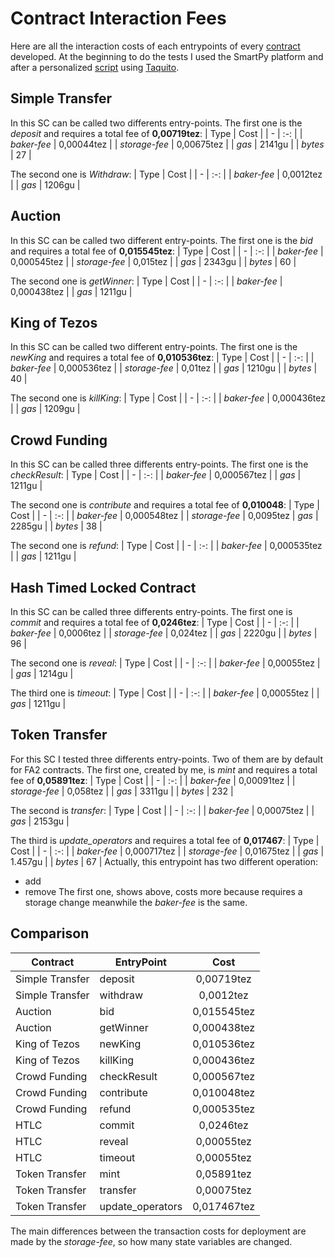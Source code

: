 # Contract Interaction Fees
Here are all the interaction costs of each entrypoints of every [contract](https://github.com/TheMastro-11/Evaluating-execution-and-development-costs-in-the-Tezos-blockchain/tree/main/contracts) developed.
At the beginning to do the tests I used the SmartPy platform and after a personalized [script](https://github.com/TheMastro-11/SmartContract-Execution-Costs-By-Taquito) using [Taquito](https://tezostaquito.io/).

## Simple Transfer
In this SC can be called two differents entry-points.
The first one is the *deposit* and requires a total fee of **0,00719tez**:
| Type | Cost |
| - | :-: |
| *baker-fee* | 0,00044tez |
| *storage-fee* | 0,00675tez |
| *gas* | 2141gu |
| *bytes* | 27 |

The second one is *Withdraw*:
| Type | Cost |
| - | :-: |
| *baker-fee* | 0,0012tez |
| *gas* | 1206gu |


## Auction
In this SC can be called two different entry-points.
The first one is the *bid* and requires a total fee of **0,015545tez**:
| Type | Cost |
| - | :-: |
| *baker-fee* | 0,000545tez |
| *storage-fee* | 0,015tez |
| *gas* | 2343gu |
| *bytes* | 60 |

The second one is *getWinner*:
| Type | Cost |
| - | :-: |
| *baker-fee* | 0,000438tez |
| *gas* | 1211gu |

## King of Tezos
In this SC can be called two different entry-points.
The first one is the *newKing* and requires a total fee of **0,010536tez**:
| Type | Cost |
| - | :-: |
| *baker-fee* | 0,000536tez |
| *storage-fee* | 0,01tez |
| *gas* | 1210gu |
| *bytes* | 40 |

The second one is *killKing*:
| Type | Cost |
| - | :-: |
| *baker-fee* | 0,000436tez |
| *gas* | 1209gu |

## Crowd Funding
In this SC can be called three differents entry-points.
The first one is the *checkResult*:
| Type | Cost |
| - | :-: |
| *baker-fee* | 0,000567tez |
| *gas* | 1211gu |

The second one is *contribute* and requires a total fee of **0,010048**:
| Type | Cost |
| - | :-: |
| *baker-fee* | 0,000548tez |
| *storage-fee* | 0,0095tez 
| *gas* | 2285gu |
| *bytes* | 38 | 

The second one is *refund*:
| Type | Cost |
| - | :-: |
| *baker-fee* | 0,000535tez |
| *gas* | 1211gu |


## Hash Timed Locked Contract
In this SC can be called three differents entry-points.
The first one is *commit* and requires a total fee of **0,0246tez**:
| Type | Cost |
| - | :-: |
| *baker-fee* | 0,0006tez |
| *storage-fee* | 0,024tez |
| *gas* | 2220gu |
| *bytes* | 96 |

The second one is *reveal*:
| Type | Cost |
| - | :-: |
| *baker-fee* | 0,00055tez |
| *gas* | 1214gu |

The third one is *timeout*:
| Type | Cost |
| - | :-: |
| *baker-fee* | 0,00055tez |
| *gas* | 1211gu |

## Token Transfer
For this SC I tested three differents entry-points.
Two of them are by default for FA2 contracts.
The first one, created by me, is *mint* and requires a total fee of **0,05891tez**:
| Type | Cost |
| - | :-: |
| *baker-fee* | 0,00091tez |
| *storage-fee* | 0,058tez |
| *gas* | 3311gu |
| *bytes* | 232 |

The second is *transfer*:
| Type | Cost |
| - | :-: |
| *baker-fee* | 0,00075tez |
| *gas* | 2153gu |

The third is *update_operators* and requires a total fee of **0,017467**:
| Type | Cost |
| - | :-: |
| *baker-fee* | 0,000717tez |
| *storage-fee* | 0,01675tez |
| *gas* | 1.457gu |
| *bytes* | 67 |
Actually, this entrypoint has two different operation:
* add
* remove
The first one, shows above, costs more because requires a storage change meanwhile the *baker-fee* is the same.


## Comparison
| Contract | EntryPoint | Cost |
| - | - |:-: | 
| Simple Transfer | deposit | 0,00719tez |
| Simple Transfer | withdraw | 0,0012tez  |
| Auction | bid | 0,015545tez | 
| Auction | getWinner | 0,000438tez | 
| King of Tezos | newKing| 0,010536tez |
| King of Tezos | killKing | 0,000436tez |
| Crowd Funding | checkResult | 0,000567tez |
| Crowd Funding | contribute |0,010048tez |
| Crowd Funding | refund | 0,000535tez |
| HTLC | commit | 0,0246tez |
| HTLC | reveal | 0,00055tez |
| HTLC | timeout | 0,00055tez |
| Token Transfer | mint | 0,05891tez |
| Token Transfer | transfer | 0,00075tez |
| Token Transfer | update_operators | 0,017467tez |

The main differences between the transaction costs for deployment are made by the *storage-fee*, so how many state variables are changed.
